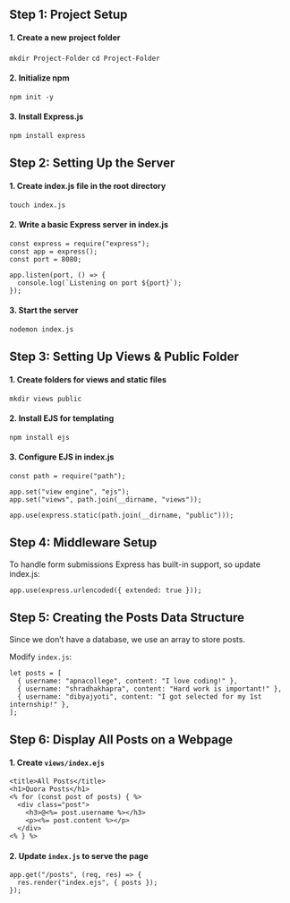 ## Step 1: Project Setup

#### 1. Create a new project folder

`mkdir Project-Folder`
`cd Project-Folder`

#### 2. Initialize npm

`npm init -y`

#### 3. Install Express.js

`npm install express`

## Step 2: Setting Up the Server

#### 1. Create index.js file in the root directory

`touch index.js`

#### 2. Write a basic Express server in index.js

```
const express = require("express");
const app = express();
const port = 8080;

app.listen(port, () => {
  console.log(`Listening on port ${port}`);
});

```

#### 3. Start the server

`nodemon index.js`

## Step 3: Setting Up Views & Public Folder

#### 1. Create folders for views and static files

`mkdir views public`

#### 2. Install EJS for templating

`npm install ejs`

#### 3. Configure EJS in index.js

```
const path = require("path");

app.set("view engine", "ejs");
app.set("views", path.join(__dirname, "views"));

app.use(express.static(path.join(__dirname, "public")));

```

## Step 4: Middleware Setup

To handle form submissions Express has built-in support, so update index.js:

```
app.use(express.urlencoded({ extended: true }));

```

## Step 5: Creating the Posts Data Structure

Since we don’t have a database, we use an array to store posts.

Modify `index.js`:

```
let posts = [
  { username: "apnacollege", content: "I love coding!" },
  { username: "shradhakhapra", content: "Hard work is important!" },
  { username: "dibyajyoti", content: "I got selected for my 1st internship!" },
];

```

## Step 6: Display All Posts on a Webpage

#### 1. Create `views/index.ejs`

```
<title>All Posts</title>
<h1>Quora Posts</h1>
<% for (const post of posts) { %>
  <div class="post">
    <h3>@<%= post.username %></h3>
    <p><%= post.content %></p>
  </div>
<% } %>

```

#### 2. Update `index.js` to serve the page

```
app.get("/posts", (req, res) => {
  res.render("index.ejs", { posts });
});

```
